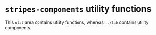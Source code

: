 # `stripes-components` utility functions

This `util` area contains utility functions, whereas `../lib` contains utility components.

